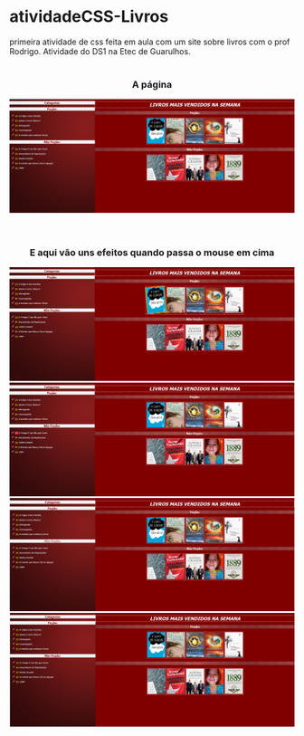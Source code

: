 # atividadeCSS-Livros
primeira atividade de css feita em aula com um site sobre livros com o prof Rodrigo. Atividade do DS1 na Etec de Guarulhos.
<br><br>
<div align="center">
  <h3>A página</h3>
  <img src="ImagensGit/1.png">
</div>
<br><br>
<div align="center">
  <h3>E aqui vão uns efeitos quando passa o mouse em cima</h3>
  <img src="ImagensGit/2.png"><img src="ImagensGit/3.png"><img src="ImagensGit/4.png"><img src="ImagensGit/5.png">
</div>
